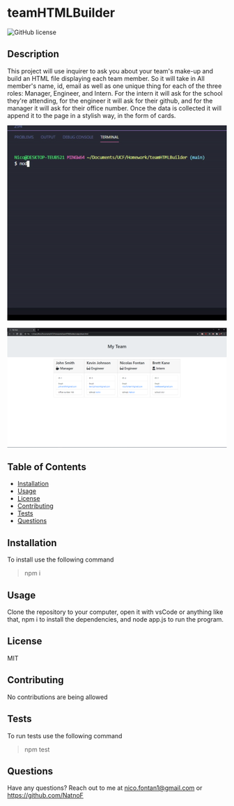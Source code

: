 # teamHTMLBuilder

![GitHub license](https://img.shields.io/badge/license-MIT-blue.svg)

## Description 
This project will use inquirer to ask you about your team's make-up and build an HTML file displaying each team member. So it will take in All member's name, id, email as well as one unique thing for each of the three roles: Manager, Engineer, and Intern. For the intern it will ask for the school they're attending, for the engineer it will ask for their github, and for the manager it will ask for their office number. Once the data is collected it will append it to the page in a stylish way, in the form of cards.

![](/assets/teamHTMLBuilder.gif)

![](/assets/teamHTMLBuilder.png)

## Table of Contents
- [Installation](#installation)
- [Usage](#usage)
- [License](#license)
- [Contributing](#contributing)
- [Tests](#tests)
- [Questions](#questions)

## Installation
To install use the following command
> npm i

## Usage
Clone the repository to your computer, open it with vsCode or anything like that, npm i to install the dependencies, and node app.js to run the program.

## License
MIT

## Contributing
No contributions are being allowed

## Tests
To run tests use the following command 
> npm test

## Questions
Have any questions? Reach out to me at nico.fontan1@gmail.com or https://github.com/NatnoF